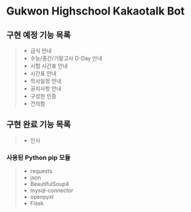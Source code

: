 # Gukwon Highschool Kakaotalk Bot

## 구현 예정 기능 목록

>- 급식 안내
>- 수능/중간/기말고사 D-Day 안내
>- 시험 시간표 안내
>- 시간표 안내
>- 학사일정 안내
>- 공지사항 안내
>- 구성원 인증
>- 건의함
    
## 구현 완료 기능 목록

>- 인사
  
### 사용된 Python pip 모듈

>- requests
>- json
>- BeautifulSoup4
>- mysql-connector
>- openpyxl
>- Flask